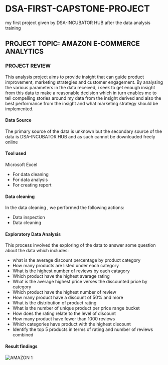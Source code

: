# DSA-FIRST-CAPSTONE-PROJECT
my first project given by DSA-INCUBATOR HUB after the data analysis training
## PROJECT TOPIC: AMAZON E-COMMERCE ANALYTICS

### PROJECT REVIEW
This analysis project aims to provide insight that can guide product improvement, marketing strategies and customer engagement. By analysing the various parameters in the data received, i seek to get enough insight from this data to make a reasonable decision which in turn enables me to tell compelling stories around my data from the insight derived and also the best performance from the insight and what marketing strategy should be implemented.

#### Data Source
The primary source of the data is unknown but the secondary source of the data is DSA-INCUBATOR HUB and as such cannot be downloaded freely online 

#### Tool used 
Microsoft Excel
* For data cleaning
* For data analysis
* For creating report

#### Data cleaning 
In the data cleaning , we performed the following actions:
* Data inspection
* Data cleaning

#### Exploratory Data Analysis
This process involved the exploring of the data to answer some question about the data which includes:
* what is the average discount percentage by product category
* How many products are listed under each category
* What is the highest number of reviews by each catagory
* Which product have the highest avarage rating
* What is the average highest price verses the discounted price by category
* Which product have the highest number of review
* How many product have a discount of 50% and more
* What is the distribution of product rating
* What is the number of unique product per price range bucket
* How does the rating relate to the level of discount
* How many product have fewer than 1000 reviews
* Which categories have product with the highest discount
* Identify the top 5 products in terms of rating and number of reviews combined


#### Result findings

![AMAZON 1](https://github.com/user-attachments/assets/63555f5e-c79f-49e9-aa0b-a7484cae4c54)
